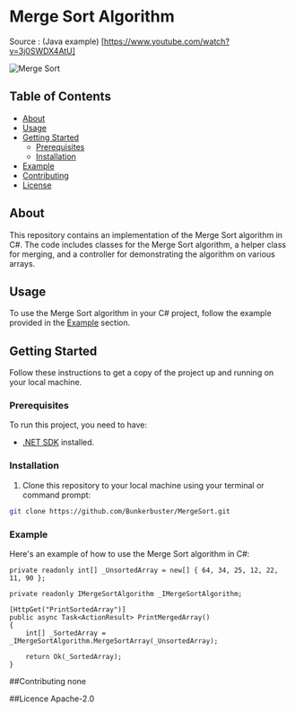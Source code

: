 # Merge Sort Algorithm

Source : (Java example) [https://www.youtube.com/watch?v=3j0SWDX4AtU]

![Merge Sort](merge-sort.png)

## Table of Contents
- [About](#about)
- [Usage](#usage)
- [Getting Started](#getting-started)
  - [Prerequisites](#prerequisites)
  - [Installation](#installation)
- [Example](#example)
- [Contributing](#contributing)
- [License](#license)

## About
This repository contains an implementation of the Merge Sort algorithm in C#. The code includes classes for the Merge Sort algorithm, a helper class for merging, and a controller for demonstrating the algorithm on various arrays.

## Usage
To use the Merge Sort algorithm in your C# project, follow the example provided in the [Example](#example) section.


## Getting Started
Follow these instructions to get a copy of the project up and running on your local machine.

### Prerequisites
To run this project, you need to have:

- [.NET SDK](https://dotnet.microsoft.com/download) installed.

### Installation
1. Clone this repository to your local machine using your terminal or command prompt:

```bash
git clone https://github.com/Bunkerbuster/MergeSort.git
```

### Example
Here's an example of how to use the Merge Sort algorithm in C#:

    private readonly int[] _UnsortedArray = new[] { 64, 34, 25, 12, 22, 11, 90 };

    private readonly IMergeSortAlgorithm _IMergeSortAlgorithm;

    [HttpGet("PrintSortedArray")]
    public async Task<ActionResult> PrintMergedArray()
    {
        int[] _SortedArray = _IMergeSortAlgorithm.MergeSortArray(_UnsortedArray);

        return Ok(_SortedArray);
    }

##Contributing
none



##Licence
Apache-2.0

